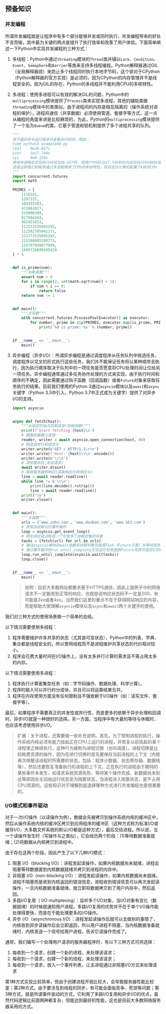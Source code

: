 ## 预备知识

### 并发编程

所谓并发编程就是让程序中有多个部分能够并发或同时执行，并发编程带来的好处不言而喻，其中最为关键的两点是提升了执行效率和改善了用户体验。下面简单阐述一下Python中实现并发编程的三种方式：

1. 多线程：Python中通过`threading`模块的`Thread`类并辅以`Lock`、`Condition`、`Event`、`Semaphore`和`Barrier`等类来支持多线程编程。Python解释器通过GIL（全局解释器锁）来防止多个线程同时执行本地字节码，这个锁对于CPython（Python解释器的官方实现）是必须的，因为CPython的内存管理并不是线程安全的。因为GIL的存在，Python的多线程并不能利用CPU的多核特性。

2. 多进程：使用多进程可以有效的解决GIL的问题，Python中的`multiprocessing`模块提供了`Process`类来实现多进程，其他的辅助类跟`threading`模块中的类类似，由于进程间的内存是相互隔离的（操作系统对进程的保护），进程间通信（共享数据）必须使用管道、套接字等方式，这一点从编程的角度来讲是比较麻烦的，为此，Python的`multiprocessing`模块提供了一个名为`Queue`的类，它基于管道和锁机制提供了多个进程共享的队列。

   ```Python
   """
   用下面的命令运行程序并查看执行时间，例如：
   time python3 example06.py
   real    0m20.657s
   user    1m17.749s
   sys     0m0.158s
   使用多进程后实际执行时间为20.657秒，而用户时间1分17.749秒约为实际执行时间的4倍
   这就证明我们的程序通过多进程使用了CPU的多核特性，而且这台计算机配置了4核的CPU
   """
   import concurrent.futures
   import math
   
   PRIMES = [
       1116281,
       1297337,
       104395303,
       472882027,
       533000389,
       817504243,
       982451653,
       112272535095293,
       112582705942171,
       112272535095293,
       115280095190773,
       115797848077099,
       1099726899285419
   ] * 5
   
   
   def is_prime(num):
       """判断素数"""
       assert num > 0
       for i in range(2, int(math.sqrt(num)) + 1):
           if num % i == 0:
               return False
       return num != 1
   
   
   def main():
       """主函数"""
       with concurrent.futures.ProcessPoolExecutor() as executor:
           for number, prime in zip(PRIMES, executor.map(is_prime, PRIMES)):
               print('%d is prime: %s' % (number, prime))
   
   
   if __name__ == '__main__':
       main()
   ```

3. 异步编程（异步I/O）：所谓异步编程是通过调度程序从任务队列中挑选任务，调度程序以交叉的形式执行这些任务，我们并不能保证任务将以某种顺序去执行，因为执行顺序取决于队列中的一项任务是否愿意将CPU处理时间让位给另一项任务。异步编程通常通过多任务协作处理的方式来实现，由于执行时间和顺序的不确定，因此需要通过钩子函数（回调函数）或者`Future`对象来获取任务执行的结果。目前我们使用的Python 3通过`asyncio`模块以及`await`和`async`关键字（Python 3.5中引入，Python 3.7中正式成为关键字）提供了对异步I/O的支持。

   ```Python
   import asyncio
   
   
   async def fetch(host):
       """从指定的站点抓取信息(协程函数)"""
       print(f'Start fetching {host}\n')
       # 跟服务器建立连接
       reader, writer = await asyncio.open_connection(host, 80)
       # 构造请求行和请求头
       writer.write(b'GET / HTTP/1.1\r\n')
       writer.write(f'Host: {host}\r\n'.encode())
       writer.write(b'\r\n')
       # 清空缓存区(发送请求)
       await writer.drain()
       # 接收服务器的响应(读取响应行和响应头)
       line = await reader.readline()
       while line != b'\r\n':
           print(line.decode().rstrip())
           line = await reader.readline()
       print('\n')
       writer.close()
   
   
   def main():
       """主函数"""
       urls = ('www.sohu.com', 'www.douban.com', 'www.163.com')
       # 获取系统默认的事件循环
       loop = asyncio.get_event_loop()
       # 用生成式语法构造一个包含多个协程对象的列表
       tasks = [fetch(url) for url in urls]
       # 通过asyncio模块的wait函数将协程列表包装成Task（Future子类）并等待其执行完成
       # 通过事件循环的run_until_complete方法运行任务直到Future完成并返回它的结果
       loop.run_until_complete(asyncio.wait(tasks))
       loop.close()
   
   
   if __name__ == '__main__':
       main()
   ```

   > 说明：目前大多数网站都要求基于HTTPS通信，因此上面例子中的网络请求不一定能收到正常的响应，也就是说响应状态码不一定是200，有可能是3xx或者4xx。当然我们这里的重点不在于获得网站响应的内容，而是帮助大家理解`asyncio`模块以及`async`和`await`两个关键字的使用。

我们对三种方式的使用场景做一个简单的总结。

以下情况需要使用多线程：

1. 程序需要维护许多共享的状态（尤其是可变状态），Python中的列表、字典、集合都是线程安全的，所以使用线程而不是进程维护共享状态的代价相对较小。
2. 程序会花费大量时间在I/O操作上，没有太多并行计算的需求且不需占用太多的内存。

以下情况需要使用多进程：

1. 程序执行计算密集型任务（如：字节码操作、数据处理、科学计算）。
2. 程序的输入可以并行的分成块，并且可以将运算结果合并。
3. 程序在内存使用方面没有任何限制且不强依赖于I/O操作（如：读写文件、套接字等）。

最后，如果程序不需要真正的并发性或并行性，而是更多的依赖于异步处理和回调时，异步I/O就是一种很好的选择。另一方面，当程序中有大量的等待与休眠时，也应该考虑使用异步I/O。

> 扩展：关于进程，还需要做一些补充说明。首先，为了控制进程的执行，操作系统内核必须有能力挂起正在CPU上运行的进程，并恢复以前挂起的某个进程使之继续执行，这种行为被称为进程切换（也叫调度）。进程切换是比较耗费资源的操作，因为在进行切换时首先要保存当前进程的上下文（内核再次唤醒该进程时所需要的状态，包括：程序计数器、状态寄存器、数据栈等），然后还要恢复准备执行的进程的上下文。正在执行的进程由于期待的某些事件未发生，如请求系统资源失败、等待某个操作完成、新数据尚未到达等原因会主动由运行状态变为阻塞状态，当进程进入阻塞状态，是不占用CPU资源的。这些知识对于理解到底选择哪种方式进行并发编程也是很重要的。

### I/O模式和事件驱动

对于一次I/O操作（以读操作为例），数据会先被拷贝到操作系统内核的缓冲区中，然后从操作系统内核的缓冲区拷贝到应用程序的缓冲区（这种方式称为标准I/O或缓存I/O，大多数文件系统的默认I/O都是这种方式），最后交给进程。所以说，当一个读操作发生时（写操作与之类似），它会经历两个阶段：(1)等待数据准备就绪；(2)将数据从内核拷贝到进程中。

由于存在这两个阶段，因此产生了以下几种I/O模式：

1. 阻塞 I/O（blocking I/O）：进程发起读操作，如果内核数据尚未就绪，进程会阻塞等待数据直到内核数据就绪并拷贝到进程的内存中。
2. 非阻塞 I/O（non-blocking I/O）：进程发起读操作，如果内核数据尚未就绪，进程不阻塞而是收到内核返回的错误信息，进程收到错误信息可以再次发起读操作，一旦内核数据准备就绪，就立即将数据拷贝到了用户内存中，然后返回。
3. 多路I/O复用（ I/O multiplexing）：监听多个I/O对象，当I/O对象有变化（数据就绪）的时候就通知用户进程。多路I/O复用的优势并不在于单个I/O操作能处理得更快，而是在于能处理更多的I/O操作。
4. 异步 I/O（asynchronous I/O）：进程发起读操作后就可以去做别的事情了，内核收到异步读操作后会立即返回，所以用户进程不阻塞，当内核数据准备就绪时，内核发送一个信号给用户进程，告诉它读操作完成了。

通常，我们编写一个处理用户请求的服务器程序时，有以下三种方式可供选择：

1. 每收到一个请求，创建一个新的进程，来处理该请求；
2. 每收到一个请求，创建一个新的线程，来处理该请求；
3. 每收到一个请求，放入一个事件列表，让主进程通过非阻塞I/O方式来处理请求

第1种方式实现比较简单，但由于创建进程开销比较大，会导致服务器性能比较差；第2种方式，由于要涉及到线程的同步，有可能会面临竞争、死锁等问题；第3种方式，就是所谓事件驱动的方式，它利用了多路I/O复用和异步I/O的优点，虽然代码逻辑比前面两种都复杂，但能达到最好的性能，这也是目前大多数网络服务器采用的方式。
